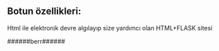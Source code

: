 ## Botun özellikleri:

Html ile elektronik devre algılayıp size yardımcı olan HTML+FLASK sitesi

######berr######

